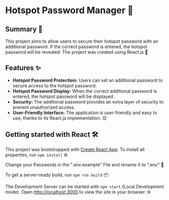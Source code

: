 # Hotspot Password Manager 🔐

## Summary 📝

This project aims to allow users to secure their hotspot password with an additional password. If the correct password is entered, the hotspot password will be revealed. The project was created using React.js 🚀

## Features ✨

- **Hotspot Password Protection:** Users can set an additional password to secure access to the hotspot password.
- **Hotspot Password Display:** When the correct additional password is entered, the hotspot password will be displayed.
- **Security:** The additional password provides an extra layer of security to prevent unauthorized access.
- **User-Friendly Interface:** The application is user-friendly and easy to use, thanks to its React.js implementation. 😊

## Getting started with React 🛠️

This project was bootstrapped with [Create React App](https://github.com/facebook/create-react-app).
To install all properties, run `npm install` ⚙️

Change your Passwords in the ".env.example" File and rename it to ".env" 🔐

To get a server-ready build, run `npm run build` 📦

The Development Server can be started with `npm start` (Local Development mode).
Open [http://localhost:3000](http://localhost:3000) to view the site in your browser. 🌐